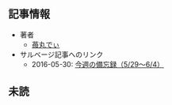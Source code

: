 ## 記事情報
- 著者
	- <a href="https://www.nicovideo.jp/user/7935198" target="_user">苺丸でぃ</a>
- サルベージ記事へのリンク
	- 2016-05-30: <a href="https://mmdblomagasaru.blogspot.com/2025/02/52964.html" target="_page">今週の備忘録（5/29～6/4）</a>
## 未読
